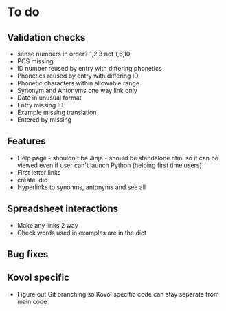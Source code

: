 # To do

## Validation checks
- sense numbers in order? 1,2,3 not 1,6,10
- POS missing
- ID number reused by entry with differing phonetics
- Phonetics reused by entry with differing ID
- Phonetic characters within allowable range
- Synonym and Antonyms one way link only
- Date in unusual format
- Entry missing ID
- Example missing translation
- Entered by missing

## Features
- Help page - shouldn't be Jinja - should be standalone html so it can be 
viewed even if user can't launch Python (helping first time users)
- First letter links
- create .dic
- Hyperlinks to synonms, antonyms and see all

## Spreadsheet interactions
- Make any links 2 way
- Check words used in examples are in the dict

## Bug fixes

## Kovol specific
- Figure out Git branching so Kovol specific code can stay separate from main code

